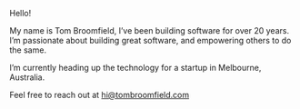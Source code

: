 Hello!

My name is Tom Broomfield, I’ve been building software for over 20 years. I’m passionate about building great software, and empowering others to do the same.

I’m currently heading up the technology for a startup in Melbourne, Australia.

Feel free to reach out at hi@tombroomfield.com